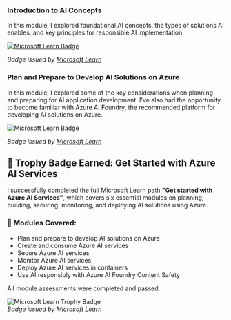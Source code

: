 ### Introduction to AI Concepts

In this module, I explored foundational AI concepts, the types of solutions AI enables, and key principles for responsible AI implementation.

[![Microsoft Learn Badge](https://learn.microsoft.com/en-us/training/achievements/get-started-ai-fundamentals.svg
)](https://learn.microsoft.com/api/achievements/share/en-us/NourAlMawal-2783/YELM4W6R?sharingId=7D82E2D882480409)

*Badge issued by [Microsoft Learn](https://learn.microsoft.com)*



### Plan and Prepare to Develop AI Solutions on Azure

In this module, I explored some of the key considerations when planning and preparing for AI application development. I've also had the opportunity to become familiar with Azure AI Foundry, the recommended platform for developing AI solutions on Azure.

[![Microsoft Learn Badge](https://learn.microsoft.com/en-us/learn/achievements/generic-badge.svg)](https://learn.microsoft.com/api/achievements/share/en-us/NourAlMawal-2783/XQ5Q5C4Y?sharingId=7D82E2D882480409)

*Badge issued by [Microsoft Learn](https://learn.microsoft.com)*


## 🏅 Trophy Badge Earned: Get Started with Azure AI Services

I successfully completed the full Microsoft Learn path **"Get started with Azure AI Services"**, which covers six essential modules on planning, building, securing, monitoring, and deploying AI solutions using Azure.

### 🧠 Modules Covered:
- Plan and prepare to develop AI solutions on Azure  
- Create and consume Azure AI services  
- Secure Azure AI services  
- Monitor Azure AI services  
- Deploy Azure AI services in containers  
- Use AI responsibly with Azure AI Foundry Content Safety  

All module assessments were completed and passed.

![Microsoft Learn Trophy Badge](https://learn.microsoft.com/training/achievements/provision-and-manage-azure-cognitive-services.svg)  
*Badge issued by [Microsoft Learn](https://learn.microsoft.com)*







